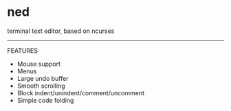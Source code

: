 # ned
terminal text editor, based on ncurses 

_________________________________________________
FEATURES
* Mouse support
* Menus
* Large undo buffer
* Smooth scrolling
* Block indent/unindent/comment/uncomment
* Simple code folding

